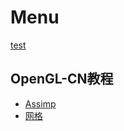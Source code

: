# Menu

[test](./test)

## OpenGL-CN教程

* [Assimp](./OpenGL-CN%E6%95%99%E7%A8%8B/Assimp.md) 
* [网格](./OpenGL-CN%E6%95%99%E7%A8%8B/%E7%BD%91%E6%A0%BC.md)